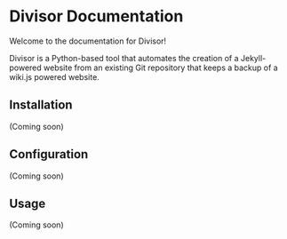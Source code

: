 # Divisor Documentation

Welcome to the documentation for Divisor!

Divisor is a Python-based tool that automates the creation of a Jekyll-powered website from an existing Git repository that keeps a backup of a wiki.js powered website.

## Installation

(Coming soon)

## Configuration

(Coming soon)

## Usage

(Coming soon)
